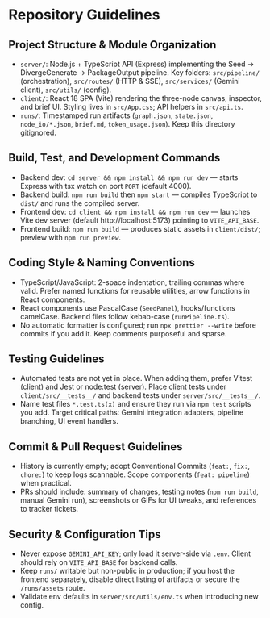 # Repository Guidelines

## Project Structure & Module Organization
- `server/`: Node.js + TypeScript API (Express) implementing the Seed → DivergeGenerate → PackageOutput pipeline. Key folders: `src/pipeline/` (orchestration), `src/routes/` (HTTP & SSE), `src/services/` (Gemini client), `src/utils/` (config).
- `client/`: React 18 SPA (Vite) rendering the three-node canvas, inspector, and brief UI. Styling lives in `src/App.css`; API helpers in `src/api.ts`.
- `runs/`: Timestamped run artifacts (`graph.json`, `state.json`, `node_io/*.json`, `brief.md`, `token_usage.json`). Keep this directory gitignored.

## Build, Test, and Development Commands
- Backend dev: `cd server && npm install && npm run dev` — starts Express with tsx watch on port `PORT` (default 4000).
- Backend build: `npm run build` then `npm start` — compiles TypeScript to `dist/` and runs the compiled server.
- Frontend dev: `cd client && npm install && npm run dev` — launches Vite dev server (default http://localhost:5173) pointing to `VITE_API_BASE`.
- Frontend build: `npm run build` — produces static assets in `client/dist/`; preview with `npm run preview`.

## Coding Style & Naming Conventions
- TypeScript/JavaScript: 2-space indentation, trailing commas where valid. Prefer named functions for reusable utilities, arrow functions in React components.
- React components use PascalCase (`SeedPanel`), hooks/functions camelCase. Backend files follow kebab-case (`runPipeline.ts`).
- No automatic formatter is configured; run `npx prettier --write` before commits if you add it. Keep comments purposeful and sparse.

## Testing Guidelines
- Automated tests are not yet in place. When adding them, prefer Vitest (client) and Jest or node:test (server). Place client tests under `client/src/__tests__/` and backend tests under `server/src/__tests__/`.
- Name test files `*.test.ts(x)` and ensure they run via `npm test` scripts you add. Target critical paths: Gemini integration adapters, pipeline branching, UI event handlers.

## Commit & Pull Request Guidelines
- History is currently empty; adopt Conventional Commits (`feat:`, `fix:`, `chore:`) to keep logs scannable. Scope components (`feat: pipeline`) when practical.
- PRs should include: summary of changes, testing notes (`npm run build`, manual Gemini run), screenshots or GIFs for UI tweaks, and references to tracker tickets.

## Security & Configuration Tips
- Never expose `GEMINI_API_KEY`; only load it server-side via `.env`. Client should rely on `VITE_API_BASE` for backend calls.
- Keep `runs/` writable but non-public in production; if you host the frontend separately, disable direct listing of artifacts or secure the `/runs/assets` route.
- Validate env defaults in `server/src/utils/env.ts` when introducing new config.

